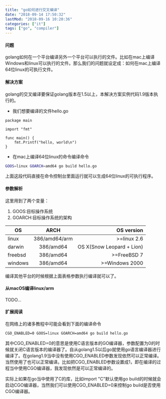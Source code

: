 ```yaml
---
title: "go如何进行交叉编译"
date: "2018-09-14 17:50:32"
lastMod: "2018-09-16 10:20:36"
categories: ["it"]
tags: ["go", "compiler"]
---
```


#### 问题
golang如何在一个平台编译另外一个平台可以执行的文件。比如在mac上编译Windows和linux可以执行的文件。那么我们的问题就设定成：如何在mac上编译64位linux的可执行文件。

#### 解决方案
golang的交叉编译要保证golang版本在1.5以上，本解决方案实例代码1.9版本执行的。

- 我们想要编译的文件hello.go

```golang
package main

import "fmt"

func main() {
    fmt.Printf("hello, world\n")
}
```

- 在mac上编译64位linux的命令编译命令

```bash
GOOS=linux GOARCH=amd64 go build hello.go
```

上面这段代码直接在命令控制台里面运行就可以生成64位linux的可执行程序。

#### 参数解析
这里用到了两个变量：
1. GOOS:目标操作系统
2. GOARCH:目标操作系统的架构

| OS      |     ARCH      |                OS version |
| ------- | :-----------: | ------------------------: |
| linux   | 386/amd64/arm |               >=linux 2.6 |
| darwin  |   386/amd64   | OS X(Snow Leopard + Lion) |
| freebsd |   386/amd64   |               >=FreeBSD 7 |
| windows |   386/amd64   |            >=Windows 2000 |

编译其他平台的时候根据上面表格参数执行编译就可以了。

#### 从macOS编译linux/arm

TODO...

#### 扩展阅读
在网络上的诸多教程中可能会看到下面的编译命令

```shell
CGO_ENABLED=0 GOOS=linux GOARCH=amd64 go build hello.go
```

其中CGO_ENABLED=0的意思是使用C语言版本的GO编译器，参数配置为0的时候就关闭C语言版本的编译器了。自从golang1.5以后go就使用go语言编译器进行编译了。在golang1.9当中没有使用CGO_ENABLED参数发现依然可以正常编译。当然使用了也可以正常编译。比如把CGO_ENABLED参数设置成1，即在编译的过程当中使用CGO编译器，我发现依然是可以正常编译的。

实际上如果在go当中使用了C的库，比如import "C"默认使用go build的时候就会启动CGO编译器，当然我们可以使用CGO_ENABLED=0来控制go build是否使用CGO编译器。